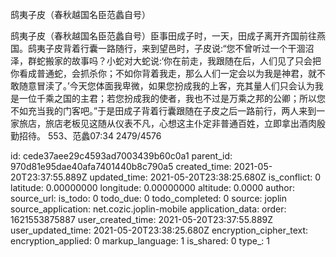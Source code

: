 鸱夷子皮（春秋越国名臣范蠡自号）

鸱夷子皮（春秋越国名臣范蠡自号）臣事田成子时，一天，田成子离开齐国前往燕国。鸱夷子皮背着行囊一路随行，来到望邑时，子皮说:“您不曾听过一个干涸沼泽，群蛇搬家的故事吗？小蛇对大蛇说:‘你在前走，我跟随在后，人们见了只会把你看成普通蛇，会抓杀你；不如你背着我走，那么人们一定会以为我是神君，就不敢随意冒渎了。’今天您体面我卑微，如果您扮成我的上客，充其量人们只会认为我是一位千乘之国的主君；若您扮成我的使者，我也不过是万乘之邦的公卿；所以您不如充当我的门客吧。”于是田成子背着行囊跟随在子皮之后一路前行，两人来到一家旅店，旅店老板见这随从仪表不凡，心想这主仆定非普通百姓，立即拿出酒肉殷勤招待。
553、范蠡07:34
2479/4576


id: cede37aee29c4593ad7003439b60c0a1
parent_id: 970d81e95dae40afa7401440b8c790a5
created_time: 2021-05-20T23:37:55.889Z
updated_time: 2021-05-20T23:38:25.680Z
is_conflict: 0
latitude: 0.00000000
longitude: 0.00000000
altitude: 0.0000
author: 
source_url: 
is_todo: 0
todo_due: 0
todo_completed: 0
source: joplin
source_application: net.cozic.joplin-mobile
application_data: 
order: 1621553875887
user_created_time: 2021-05-20T23:37:55.889Z
user_updated_time: 2021-05-20T23:38:25.680Z
encryption_cipher_text: 
encryption_applied: 0
markup_language: 1
is_shared: 0
type_: 1
